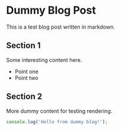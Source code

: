 # Dummy Blog Post

This is a test blog post written in markdown.

## Section 1

Some interesting content here.

- Point one
- Point two

## Section 2

More dummy content for testing rendering.

```js
console.log('Hello from dummy blog!');
```
